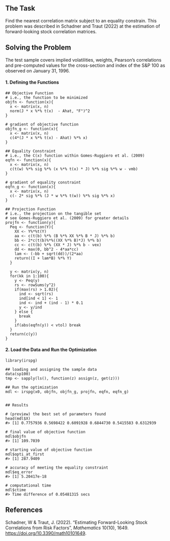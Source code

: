 ## The Task

Find the nearest correlation matrix subject to an equality constrain.
This problem was described in Schadner and Traut (2022) at the
estimation of forward-looking stock correlation matrices.

## Solving the Problem

The test sample covers implied volatilities, weights, Pearson’s
correlations and pre-computed values for the cross-section and index of
the S&P 100 as observed on January 31, 1996.

#### 1. Defining the Functions


    ## Objective Function
    # i.e., the function to be minimized
    objfn <- function(x){
      x <- matrix(x, n)
      norm(J * x %*% t(x)  - Ahat, "F")^2
    }

    # gradient of objective function
    objfn_g <- function(x){
      x <- matrix(x, n)
      c(4*(J * x %*% t(x) - Ahat) %*% x)
    }

    ## Equality Constraint
    # i.e., the C(x) function within Gomes-Ruggiero et al. (2009)
    eqfn <- function(x){
      x <- matrix(x, n)
      c(t(w) %*% sig %*% (x %*% t(x) * J) %*% sig %*% w - vmb)
    }

    # gradient of equality constraint
    eqfn_g <- function(x){
      x <- matrix(x, n)
      c(- 2* sig %*% (J * w %*% t(w)) %*% sig %*% x)
    }

    ## Projection Function
    # i.e., the projection on the tangible set
    # see Gomes-Ruggiero et al. (2009) for greater details
    projfn <- function(y){
      Peq <- function(Y){
        XX <- Y%*%t(Y)
        aa <- c(t(b) %*% (B %*% XX %*% B * J) %*% b)
        bb <- 2*c(t(b)%*%((XX %*% B)*J) %*% b)
        cc <- c(t(b) %*% (XX * J) %*% b - vex)
        dd <- max(0, bb^2 - 4*aa*cc)
        lam <- (-bb + sqrt(dd))/(2*aa)
        return((I + lam*B) %*% Y)
      }
      
      y <- matrix(y, n)
      for(kk in 1:100){
        y <- Peq(y)
        rs <- rowSums(y^2)
        if(max(rs) > 1.02){
          ind <- sqrt(rs)
          ind[ind < 1] <- 1
          ind <- ind + (ind - 1) * 0.1
          y <- y/ind
        } else {
          break
        }
        if(abs(eqfn(y)) < vtol) break
      }
      return(c(y))
    }

#### 2. Load the Data and Run the Optimization

    library(irspg)

    ## loading and assigning the sample data
    data(sp100) 
    tmp <- sapply(ls(), function(z) assign(z, get(z))) 

    ## Run the optimization
    mdl <- irspg(x0, objfn, objfn_g, projfn, eqfn, eqfn_g)


    ## Results

    # (preview) the best set of parameters found
    head(mdl$X) 
    #> [1] 0.7757936 0.5698422 0.6091928 0.6844730 0.5415583 0.6312939

    # final value of objective function
    mdl$objfn
    #> [1] 109.7039

    # starting value of objective function
    mdl$opti_at_first
    #> [1] 287.9409

    # accuracy of meeting the equality constraint
    mdl$eq_error
    #> [1] 5.20417e-18

    # computational time
    mdl$ctime
    #> Time difference of 0.05481315 secs

## References

Schadner, W & Traut, J. (2022). “Estimating Forward-Looking Stock
Correlations from Risk Factors”, *Mathematics* 10(10), 1649.
<https://doi.org/10.3390/math10101649>.
